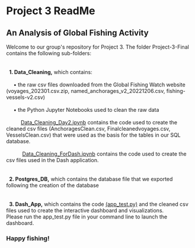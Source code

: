 # Project 3 ReadMe
<h2> An Analysis of Global Fishing Activity </h2>
<body>
  Welcome to our group's repository for Project 3. The folder Project-3-Final contains the following sub-folders: <br> <br> <br>
  &nbsp;&nbsp;<strong>1. Data_Cleaning,</strong> which contains:<br><br>
      &nbsp;&nbsp;&nbsp;&nbsp;&nbsp;• the raw csv files downloaded from the Global Fishing Watch website (voyages_202301.csv.zip, named_anchorages_v2_20221206.csv, fishing-vessels-v2.csv) <br><br>
      &nbsp;&nbsp;&nbsp;&nbsp;&nbsp;• the Python Jupyter Notebooks used to clean the raw data <br><br>
        &nbsp;&nbsp;&nbsp;&nbsp;&nbsp;&nbsp;&nbsp;&nbsp;&nbsp;&nbsp;<u>Data_Cleaning_Day2.ipynb</u> contains the code used to create the cleaned csv files (AnchoragesClean.csv, Finalcleanedvoyages.csv, VesselsClean.csv) that were used as the basis for the tables in our SQL database. <br><br>
       &nbsp;&nbsp;&nbsp;&nbsp;&nbsp; &nbsp;&nbsp;&nbsp;&nbsp;&nbsp;<u>Data_Cleaning_ForDash.ipynb</u> contains the code used to create the csv files used in the Dash application. <br>
  <br>
  <br>
  &nbsp;&nbsp;<strong>2. Postgres_DB,</strong> which contains the database file that we exported following the creation of the database <br>
  <br>
  <br>
  &nbsp;&nbsp;<strong>3. Dash_App,</strong> which contains the code <u>(app_test.py)</u> and the cleaned csv files used to create the interactive dashboard and visualizations.<br>
  </u>Please run the app_test.py file in your command line to launch the dashboard.</u> <br> 
  <h3>Happy fishing!</h3>
